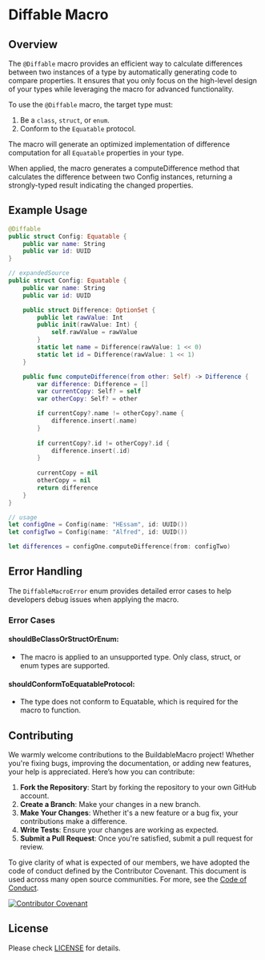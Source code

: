 # Diffable Macro  

## Overview  

The `@Diffable` macro provides an efficient way to calculate differences between two instances of a type by automatically generating code to compare properties. It ensures that you only focus on the high-level design of your types while leveraging the macro for advanced functionality.  

To use the `@Diffable` macro, the target type must:  
1. Be a `class`, `struct`, or `enum`.  
2. Conform to the `Equatable` protocol.  

The macro will generate an optimized implementation of difference computation for all `Equatable` properties in your type.  

When applied, the macro generates a computeDifference method that calculates the difference between two Config instances, returning a strongly-typed result indicating the changed properties.

## Example Usage  

```swift
@Diffable
public struct Config: Equatable {
    public var name: String
    public var id: UUID
}

// expandedSource
public struct Config: Equatable {
    public var name: String
    public var id: UUID

    public struct Difference: OptionSet {
        public let rawValue: Int        
        public init(rawValue: Int) {
            self.rawValue = rawValue
        }
        static let name = Difference(rawValue: 1 << 0)
        static let id = Difference(rawValue: 1 << 1)
    }

    public func computeDifference(from other: Self) -> Difference {
        var difference: Difference = []
        var currentCopy: Self? = self
        var otherCopy: Self? = other

        if currentCopy?.name != otherCopy?.name {
            difference.insert(.name)
        }
        
        if currentCopy?.id != otherCopy?.id {
            difference.insert(.id)
        }
        
        currentCopy = nil
        otherCopy = nil
        return difference
    }
}

// usage
let configOne = Config(name: "HEssam", id: UUID())
let configTwo = Config(name: "Alfred", id: UUID())

let differences = configOne.computeDifference(from: configTwo)
```

## Error Handling

The `DiffableMacroError` enum provides detailed error cases to help developers debug issues when applying the macro.

### Error Cases

#### shouldBeClassOrStructOrEnum:
- The macro is applied to an unsupported type. Only class, struct, or enum types are supported.

#### shouldConformToEquatableProtocol:
- The type does not conform to Equatable, which is required for the macro to function.

## Contributing
We warmly welcome contributions to the BuildableMacro project! Whether you're fixing bugs, improving the documentation, or adding new features, your help is appreciated. Here’s how you can contribute:

1. **Fork the Repository**: Start by forking the repository to your own GitHub account.
2. **Create a Branch**: Make your changes in a new branch.
3. **Make Your Changes**: Whether it's a new feature or a bug fix, your contributions make a difference.
4. **Write Tests**: Ensure your changes are working as expected.
5. **Submit a Pull Request**: Once you're satisfied, submit a pull request for review.

To give clarity of what is expected of our members, we have adopted the code of conduct defined by the Contributor Covenant. This document is used across many open source communities. For more, see the [Code of Conduct](CODE_OF_CONDUCT.md).

[![Contributor Covenant](https://img.shields.io/badge/Contributor%20Covenant-2.1-4baaaa.svg)](code_of_conduct.md)

## License

Please check [LICENSE](LICENSE) for details.